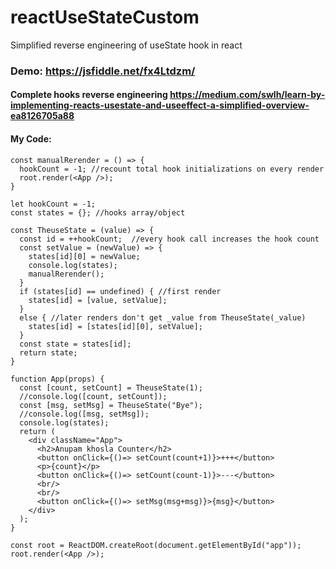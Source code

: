 # reactUseStateCustom
Simplified reverse engineering of useState hook in react

 ### Demo: https://jsfiddle.net/fx4Ltdzm/
 
 #### Complete hooks reverse engineering https://medium.com/swlh/learn-by-implementing-reacts-usestate-and-useeffect-a-simplified-overview-ea8126705a88
 
 #### My Code:
 
```
const manualRerender = () => {
  hookCount = -1; //recount total hook initializations on every render
  root.render(<App />);
}

let hookCount = -1;
const states = {}; //hooks array/object

const TheuseState = (value) => {
  const id = ++hookCount;  //every hook call increases the hook count  
  const setValue = (newValue) => {
    states[id][0] = newValue;
    console.log(states);
    manualRerender();
  }
  if (states[id] == undefined) { //first render
    states[id] = [value, setValue];
  }
  else { //later renders don't get _value from TheuseState(_value)
    states[id] = [states[id][0], setValue];
  }
  const state = states[id];
  return state;
}

function App(props) {
  const [count, setCount] = TheuseState(1);
  //console.log([count, setCount]);
  const [msg, setMsg] = TheuseState("Bye");
  //console.log([msg, setMsg]);
  console.log(states);
  return (
    <div className="App">
      <h2>Anupam khosla Counter</h2>
      <button onClick={()=> setCount(count+1)}>+++</button>
      <p>{count}</p>
      <button onClick={()=> setCount(count-1)}>---</button>
      <br/>
      <br/>
      <button onClick={()=> setMsg(msg+msg)}>{msg}</button>
    </div>
  );
}

const root = ReactDOM.createRoot(document.getElementById("app"));
root.render(<App />);
```
